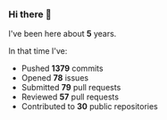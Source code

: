 ### Hi there 👋

I've been here about **5** years.

In that time I've:

- Pushed **1379** commits
- Opened **78** issues
- Submitted **79** pull requests
- Reviewed **57** pull requests
- Contributed to **30** public repositories

<!-- ![My scrobbles](https://lastfm-recently-played.vercel.app/api?user=dotdub) -->

